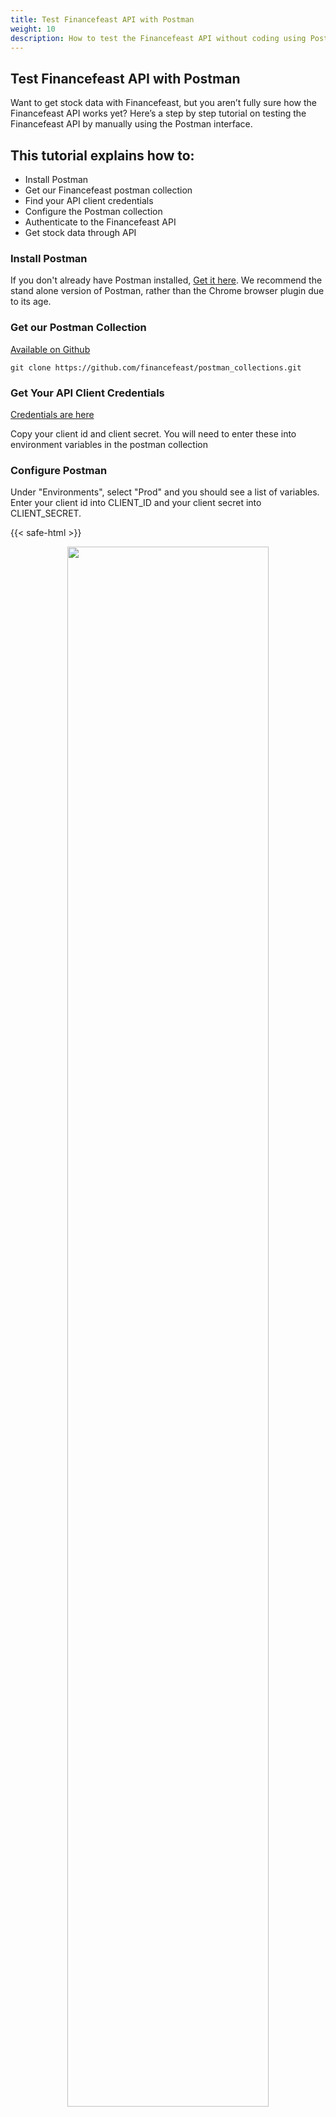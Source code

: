 ```yaml
---
title: Test Financefeast API with Postman
weight: 10
description: How to test the Financefeast API without coding using Postman.
---
```


## Test Financefeast API with Postman
Want to get stock data with Financefeast, but you aren’t fully sure how the Financefeast API works yet? Here’s a step by step tutorial on testing the Financefeast API by manually using the Postman interface.

## This tutorial explains how to:
* Install Postman
* Get our Financefeast postman collection
* Find your API client credentials
* Configure the Postman collection
* Authenticate to the Financefeast API  
* Get stock data through API

### Install Postman
If you don't already have Postman installed, [Get it here](https://app.getpostman.com/app/download/win64).
We recommend the stand alone version of Postman, rather than the Chrome browser plugin due to its age.

### Get our Postman Collection
[Available on Github](https://github.com/financefeast/postman_collections)

```commandline
git clone https://github.com/financefeast/postman_collections.git
```

### Get Your API Client Credentials
[Credentials are here](https://customer.financefeast.io)

Copy your client id and client secret. You will need to enter these into environment variables in the postman collection

### Configure Postman
Under "Environments", select "Prod" and you should see a list of variables. 
Enter your client id into CLIENT_ID and your client secret into CLIENT_SECRET.

{{< safe-html >}}
<center><img src="./environment.png" width="80%"></center>
{{< /safe-html >}}

{{< note >}} Make sure the 'Environment' is set to 'Prod' {{< /note >}}

### Authenticate
Under "Collections", run "Login" which will attempt to authenticate your client credentials. 
If successful you will see a Bearer token. This will automatically be saved as an environment 
variable "TOKEN" and used to authenticate all other requests to end points.

{{< safe-html >}}
<center><img src="./login.png" width="80%"></center>
{{< /safe-html >}}

### Get Stock Data
Once you are authenticated, under "Collections", run "EOD". You should see data for the pre-defined ticker. 
You can change the ticker, and the date by changing the query params.

{{< safe-html >}}
<center><img src="./data.png" width="80%"></center>
{{< /safe-html >}}